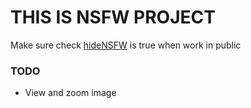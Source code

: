 # THIS IS NSFW PROJECT

Make sure check [hideNSFW](./App/Config/index.js) is true when work in public

### TODO
- View and zoom image

